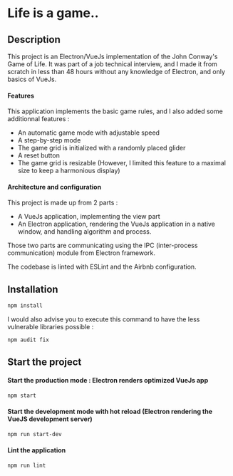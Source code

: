 # Life is a game..

## Description

This project is an Electron/VueJs implementation of the John Conway's Game of Life. It was part of a job technical interview, and I made it from scratch in less than 48 hours without any knowledge of Electron, and only basics of VueJs.

#### Features

This application implements the basic game rules, and I also added some additionnal features :

- An automatic game mode with adjustable speed
- A step-by-step mode
- The game grid is initialized with a randomly placed glider
- A reset button
- The game grid is resizable (However, I limited this feature to a maximal size to keep a harmonious display)

#### Architecture and configuration

This project is made up from 2 parts :

- A VueJs application, implementing the view part
- An Electron application, rendering the VueJs application in a native window, and handling algorithm and process.


Those two parts are communicating using the IPC (inter-process communication) module from Electron framework.


The codebase is linted with ESLint and the Airbnb configuration.

## Installation

```bash
npm install
```

I would also advise you to execute this command to have the less vulnerable libraries possible :

```bash
npm audit fix
```

## Start the project

#### Start the production mode : Electron renders optimized VueJs app

```bash
npm start
```

#### Start the development mode with hot reload (Electron rendering the VueJS development server)

```bash
npm run start-dev
```

#### Lint the application

```bash
npm run lint
```
